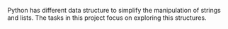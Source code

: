 Python has different data structure to simplify the manipulation of strings and
lists. The tasks in this project focus on exploring this structures.